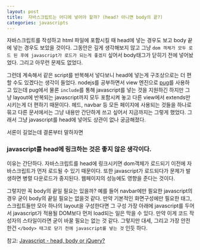 ```yaml
---
layout: post
title:  자바스크립트는 어디에 넣어야 할까? (head? 아니면 body의 끝?)
categories: javascripts
---
```

자바스크립트를 작성하고 html 파일에 포함시킬 때 head에 넣는 경우도 보고 body 끝에 넣는 경우도 보았을 것이다. 그동안은 깊게 생각해보지 않고 그냥 `dom 객체가 모두 로드 된 후에 javascript가 로드가 되는게 좋겠지` 싶어서 body태그가 닫히기 전에 넣어놨었다. 그리고 아무런 문제도 없었다.

그런데 계속해서 같은 script를 반복해서 넣다보니 head에 넣는게 구조상으로는 더 편할 수도 있겠다는 생각이 들었다. nodejs를 공부하면서 view 엔진으로 [pug][pug]를 사용하고 있는데 pug에서 물론 `include`를 통해 javascript를 넣는 것을 지원하긴 하지만 그냥 layout에 반복되는 javascript까지 모두 포함시켜 놓고 다른 view에서 extends만 시키는게 더 편하기 때문이다. 헤드, navbar 등 모든 페이지에 사용되는 것들을 하나로 묶고 다른 문서에서는 그냥 내용만 간단하게 쓰고 싶어서 지금까지는 그렇게 했었다. 그래서 그냥 javascript를 head에 넣어도 상관이 없나 궁금해졌다. 

서론이 길었는데 결론부터 말하자면 

### javascript를 head에 링크하는 것은 좋지 않은 생각이다.

이유는 간단하다. 자바스크립트를 head에 링크시키면 dom객체가 로드되기 이전에 자바스크립트가 먼저 로드될 수 있기 때문이다. 또한 javascript가 로드되다가 문제가 발생하면 병렬 다운로드가 중지된다. 웹페이지의 성능에도 영향을 준다는 것이다. 

그렇지만 꼭 body의 끝일 필요는 있을까? 예를 들어 navbar에만 필요한 javascript의 경우 굳이 body의 끝일 필요는 없을것 같다. 만약 기본적인 화면구성에만 필요한 태그, 스크립트들만 모아 하나의 layout을 구성한다면 그 구성 가장 아래에 javascript를 두어서 javascript가 적용될 DOM보다 먼저 load되는 일은 막을 수 있다. 만약 이게 코드 작성자의 스타일이라면 굳이 바꿀 필요는 없는 것 같다. 그렇지만 대세, 그리고 가장 안전한건 `</body> 태그로 닫기 전에 javascript를 넣는 것` 인듯 하다. 

참고: [Javascript - head, body or jQuery?][stackoverflow]


[pug]: https://pugjs.org/
[stackoverflow]: https://stackoverflow.com/questions/10994335/javascript-head-body-or-jquery
